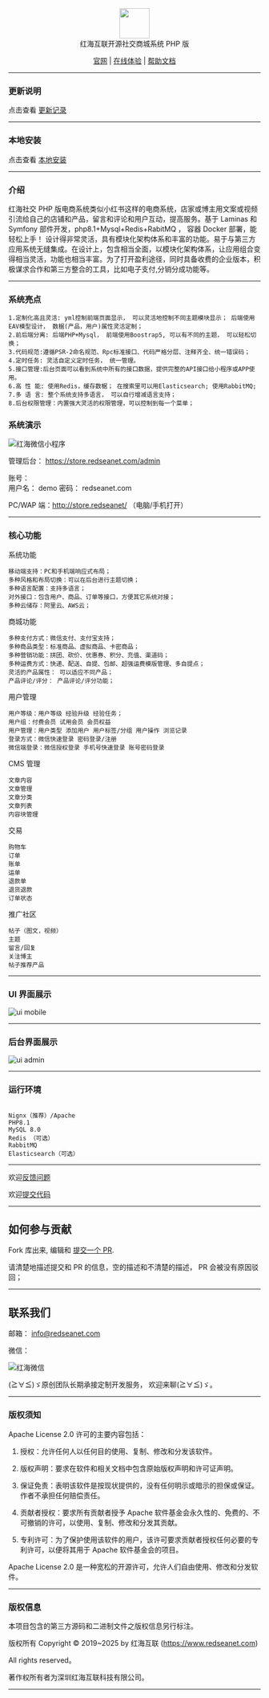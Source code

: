 <div align="center" >
    <img src="http://redseanet.com/pub/theme/redseanet/frontend/picture/logo.png" width="60" height="60" />
</div>
<div align="center">红海互联开源社交商城系统 PHP 版</div>

<div align="center">

[官网](https://redseanet.com/) |
[在线体验](http://store.redseanet/) |
[帮助文档](https://redseanet.com/technology-sharing/ecomphp.html)

</div>

---

### 更新说明

点击查看 <a href="https://redseanet.com/technology-sharing/ecomphp/ecomphp_change_summary.html" target="_blank">更新记录</a>

---

### 本地安装

点击查看 <a href="https://github.com/RedSeaNet/RedSeaNet-Social-e-commerce-platform-PHP/blob/master/readme/install.md" target="_blank">本地安装</a>

---

### 介绍

红海社交 PHP 版电商系统类似小红书这样的电商系统，店家或博主用文案或视频引流给自己的店铺和产品，留言和评论和用户互动，提高服务。基于 Laminas 和 Symfony 部件开发，php8.1+Mysql+Redis+RabitMQ ， 容器 Docker 部署，能轻松上手！ 设计得非常灵活，具有模块化架构体系和丰富的功能。易于与第三方应用系统无缝集成。在设计上，包含相当全面，以模块化架构体系，让应用组合变得相当灵活，功能也相当丰富。为了打开盈利途径，同时具备收费的企业版本，积极谋求合作和第三方整合的工具，比如电子支付,分销分成功能等。

---

### 系统亮点

```
1.定制化高且灵活: yml控制前端页面显示， 可以灵活地控制不同主题模块显示； 后端使用EAV模型设计， 数椐(产品，用户)属性灵活定制；
2.前后端分离: 后端PHP+Mysql， 前端使用Boostrap5, 可以有不同的主题， 可以轻松切换；
3.代码规范:遵循PSR-2命名规范、Rpc标准接口、代码严格分层、注释齐全、统一错误码；
4.定时任务: 灵活自定义定时任务， 统一管理。
5.接口管理:后台页面可以看到系统中所有的接口数据，提供完整的API接口给小程序或APP使用。
6.高 性 能: 使用Redis，缓存数椐； 在搜索里可以用Elasticsearch; 使用RabbitMQ;
7.多 语 言: 整个系统支持多语言， 可以自行增减语言支持；
8.后台权限管理：内置强大灵活的权限管理，可以控制到每一个菜单；

```

### 系统演示

![红海微信小程序](readme/images/mp-and-mini-program-qr.jpg)

管理后台： https://store.redseanet.com/admin

账号：  
用户名： demo
密码： redseanet.com

PC/WAP 端：http://store.redseanet/ （电脑/手机打开）

---

### 核心功能

系统功能

```
移动端支持：PC和手机端响应式布局；
多种风格和布局切换：可以在后台进行主题切换；
多种语言配置：支持多语言；
对外接口：包含用户、商品、订单等接口，方便其它系统对接；
多种云储存：阿里云、AWS云；
```

商城功能

```
多种支付方式：微信支付、支付宝支持；
多种商品类型：标准商品、虚拟商品、卡密商品；
多种营销功能：拼团、砍价、优惠券、积分、充值、渠道码；
多种运费方式：快递、配送、自提、包邮、超强运费模版管理、多自提点；
灵活的产品属性： 可以适应不同产品；
产品评论/评分： 产品评论/评分功能；
```

用户管理

```
用户等级：用户等级 经验升级 经验任务；
用户组：付费会员 试用会员 会员权益
用户管理：用户类型 添加用户 用户标签/分组 用户操作 浏览记录
登录方式：微信快速登录 密码登录/注册
微信端登录：微信授权登录 手机号快速登录 账号密码登录
```

CMS 管理

```
文章内容
文章管理
文章分类
文章列表
内容块管理
```

交易

```
购物车
订单
账单
运单
退款单
退货退款
订单状态
```

推广社区

```
帖子（图文，视频）
主题
留言/回复
关注博主
帖子推荐产品
```

---

### UI 界面展示

![ui mobile](readme/images/ui-mobile.jpg)

---

### 后台界面展示

![ui admin](readme/images/ui-admin.jpg)

---

### 运行环境

```

Nignx（推荐）/Apache
PHP8.1
MySQL 8.0
Redis （可选）
RabbitMQ
Elasticsearch（可选）

```

---

欢迎<a href="https://github.com/RedSeaNet/RedSeaNet-Social-e-commerce-platform-PHP/issues" target="_blank">反馈问题</a>

欢迎<a href="https://github.com/RedSeaNet/RedSeaNet-Social-e-commerce-platform-PHP" target="_blank">提交代码</a>

---

## 如何参与贡献

Fork 库出来, 编辑和 [提交一个 PR](https://github.com/RedSeaNet/RedSeaNet-Social-e-commerce-platform-PHP/pulls).

请清楚地描述提交和 PR 的信息，空的描述和不清楚的描述， PR 会被没有原因驳回；

---

## 联系我们

邮箱： [info@redseanet.com](info@redseanet.com)

微信：

![红海微信](readme/images/redseanet-weichat.jpg)

(≧∀≦)ゞ原创团队长期承接定制开发服务， 欢迎来聊(≧∀≦)ゞ。

---

### 版权须知

Apache License 2.0 许可的主要内容包括：

1. 授权：允许任何人以任何目的使用、复制、修改和分发该软件。

2. 版权声明：要求在软件和相关文档中包含原始版权声明和许可证声明。

3. 保证免责：表明该软件是按现状提供的，没有任何明示或暗示的担保或保证。作者不承担任何赔偿责任。

4. 贡献者授权：要求所有贡献者授予 Apache 软件基金会永久性的、免费的、不可撤销的许可，以使用、复制、修改和分发其贡献。

5. 专利许可：为了保护使用该软件的用户，该许可要求贡献者授权任何必要的专利许可，以便将其用于 Apache 软件基金会的项目。

Apache License 2.0 是一种宽松的开源许可，允许人们自由使用、修改和分发软件。

---

### 版权信息

本项目包含的第三方源码和二进制文件之版权信息另行标注。

版权所有 Copyright © 2019~2025 by 红海互联 (https://www.redseanet.com)

All rights reserved。

著作权所有者为深圳红海互联科技有限公司。

---

```

```
